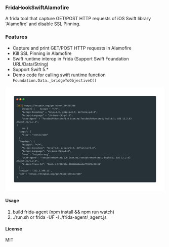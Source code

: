 ### FridaHookSwiftAlamofire

A frida tool that capture GET/POST HTTP requests of iOS Swift library 'Alamofire' and disable SSL Pinning. 

### Features

* Capture and print GET/POST HTTP requests in Alamofire
* Kill SSL Pinning in Alamofire
* Swift runtime interop in Frida (Support Swift Foundation URL/Data/String)
* Support Swift 5.*
* Demo code for calling swift runtime function `Foundation.Data._bridgeToObjectiveC()`

![demo](./doc/demo.png)


#### Usage

1. build frida-agent (npm install && npm run watch)
2. ./run.sh or frida -UF -l ./frida-agent/_agent.js

#### License

MIT

